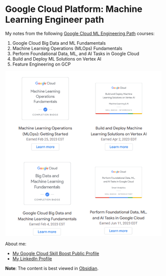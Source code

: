 # Google Cloud Platform: Machine Learning Engineer path 

My notes from the following [Google Cloud ML Engineering Path](https://www.cloudskillsboost.google/paths/17) courses:
1. Google Cloud Big Data and ML Fundamentals
2. Machine Learning Operations (MLOps) Fundamentals
3. Perform Foundational Data, ML, and AI Tasks in Google Cloud
4. Build and Deploy ML Solutions on Vertex AI
5. Feature Engineering on GCP

![images/gcp2.png](images/gcp2.png)

About me:
- [My Google Cloud Skill Boost Public Profile](https://www.cloudskillsboost.google/public_profiles/d85f8295-b522-4522-964c-f0fcf9375090)
- [My LinkedIn Profile](https://www.linkedin.com/in/muhammad-yaseen-aftab/)

**Note**: The content is best viewed in [Obsidian](https://obsidian.md/).
